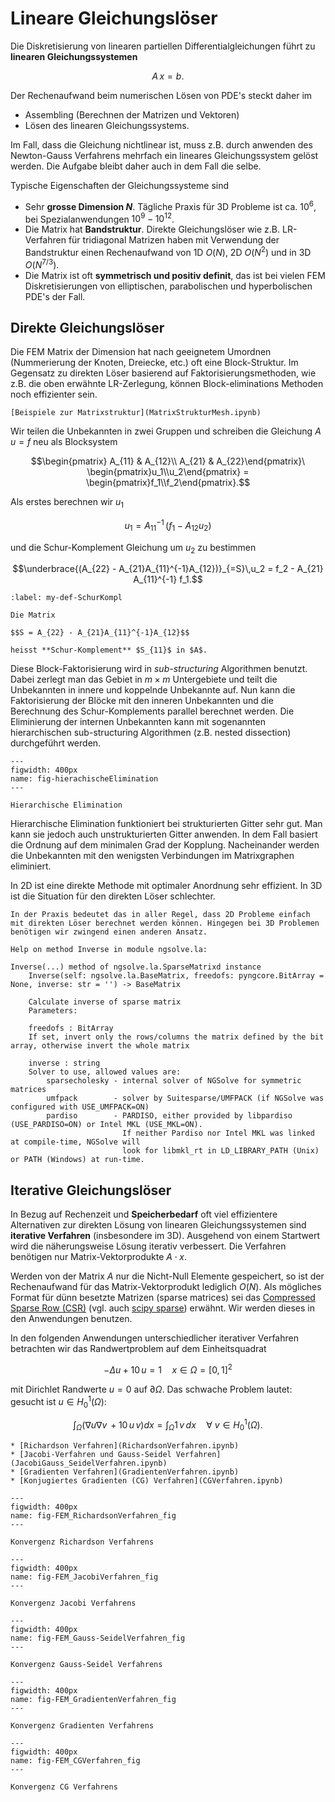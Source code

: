 # Lineare Gleichungslöser

Die Diskretisierung von linearen partiellen Differentialgleichungen führt zu **linearen Gleichungssystemen**

$$A\,x = b.$$

Der Rechenaufwand beim numerischen Lösen von PDE's steckt daher im
* Assembling (Berechnen der Matrizen und Vektoren)
* Lösen des linearen Gleichungssystems.

Im Fall, dass die Gleichung nichtlinear ist, muss z.B. durch anwenden des Newton-Gauss Verfahrens mehrfach ein lineares Gleichungssystem gelöst werden. Die Aufgabe bleibt daher auch in dem Fall die selbe.

Typische Eigenschaften der Gleichungssysteme sind
* Sehr **grosse Dimension $N$**. Tägliche Praxis für 3D Probleme ist ca. $10^6$, bei Spezialanwendungen $10^{9}-10^{12}$.
* Die Matrix hat **Bandstruktur**. Direkte Gleichungslöser wie z.B. LR-Verfahren für tridiagonal Matrizen haben mit Verwendung der Bandstruktur einen Rechenaufwand von 1D $O(N)$, 2D $O(N^2)$ und in 3D $O(N^{7/3})$.
* Die Matrix ist oft **symmetrisch und positiv definit**, das ist bei vielen FEM Diskretisierungen von elliptischen, parabolischen und hyperbolischen PDE's der Fall.


## Direkte Gleichungslöser

Die FEM Matrix der Dimension hat nach geeignetem Umordnen (Nummerierung der Knoten, Dreiecke, etc.) oft eine Block-Struktur. Im Gegensatz zu direkten Löser basierend auf Faktorisierungsmethoden, wie z.B. die oben erwähnte LR-Zerlegung, können Block-eliminations Methoden noch effizienter sein.

```{seealso}
[Beispiele zur Matrixstruktur](MatrixStrukturMesh.ipynb)
```

Wir teilen die Unbekannten in zwei Gruppen und schreiben die Gleichung $A\,u = f$ neu als Blocksystem

$$\begin{pmatrix}
A_{11} & A_{12}\\
A_{21} & A_{22}\end{pmatrix}\ \begin{pmatrix}u_1\\u_2\end{pmatrix} = \begin{pmatrix}f_1\\f_2\end{pmatrix}.$$

Als erstes berechnen wir $u_1$

$$u_1 = A_{11}^{-1}\,(f_1-A_{12}u_2)$$

und die Schur-Komplement Gleichung um $u_2$ zu bestimmen

$$\underbrace{(A_{22} - A_{21}A_{11}^{-1}A_{12})}_{=S}\,u_2 = f_2 - A_{21} A_{11}^{-1} f_1.$$

```{prf:definition} Schur-Komplement
:label: my-def-SchurKompl

Die Matrix

$$S = A_{22} - A_{21}A_{11}^{-1}A_{12}$$

heisst **Schur-Komplement** $S_{11}$ in $A$.
````

Diese Block-Faktorisierung wird in *sub-structuring* Algorithmen benutzt. Dabei zerlegt man das Gebiet in $m\times m$ Untergebiete und teilt die Unbekannten in innere und koppelnde Unbekannte auf. Nun kann die Faktorisierung der Blöcke mit den inneren Unbekannten und die Berechnung des Schur-Komplements  parallel berechnet werden. Die Eliminierung der internen Unbekannten kann mit sogenannten hierarchischen sub-structuring Algorithmen (z.B. nested dissection) durchgeführt werden.

```{figure} hierachischeElimination.png
---
figwidth: 400px
name: fig-hierachischeElimination
---

Hierarchische Elimination
```

Hierarchische Elimination funktioniert bei strukturierten Gitter sehr gut. Man kann sie jedoch auch unstrukturierten Gitter anwenden. In dem Fall basiert die Ordnung auf dem minimalen Grad der Kopplung. Nacheinander werden die Unbekannten mit den wenigsten Verbindungen im Matrixgraphen eliminiert.

In 2D ist eine direkte Methode mit optimaler Anordnung sehr effizient. In 3D ist die Situation für den direkten Löser schlechter.

```{note}
In der Praxis bedeutet das in aller Regel, dass 2D Probleme einfach mit direkten Löser berechnet werden können. Hingegen bei 3D Problemen benötigen wir zwingend einen anderen Ansatz.
```

    Help on method Inverse in module ngsolve.la:

    Inverse(...) method of ngsolve.la.SparseMatrixd instance
        Inverse(self: ngsolve.la.BaseMatrix, freedofs: pyngcore.BitArray = None, inverse: str = '') -> BaseMatrix
        
        Calculate inverse of sparse matrix
        Parameters:
        
        freedofs : BitArray
        If set, invert only the rows/columns the matrix defined by the bit array, otherwise invert the whole matrix
        
        inverse : string
        Solver to use, allowed values are:
            sparsecholesky - internal solver of NGSolve for symmetric matrices
            umfpack        - solver by Suitesparse/UMFPACK (if NGSolve was configured with USE_UMFPACK=ON)
            pardiso        - PARDISO, either provided by libpardiso (USE_PARDISO=ON) or Intel MKL (USE_MKL=ON).
                             If neither Pardiso nor Intel MKL was linked at compile-time, NGSolve will
                             look for libmkl_rt in LD_LIBRARY_PATH (Unix) or PATH (Windows) at run-time.


## Iterative Gleichungslöser

In Bezug auf Rechenzeit und **Speicherbedarf** oft viel effizientere Alternativen zur direkten Lösung von linearen Gleichungssystemen sind **iterative Verfahren** (insbesondere im 3D). Ausgehend von einem Startwert wird die näherungsweise Lösung iterativ verbessert. Die Verfahren benötigen nur Matrix-Vektorprodukte $A\cdot x$.

Werden von der Matrix $A$ nur die Nicht-Null Elemente gespeichert, so ist der Rechenaufwand für das Matrix-Vektorprodukt lediglich $O(N)$. Als mögliches Format für dünn besetzte Matrizen (sparse matrices) sei das [Compressed Sparse Row (CSR)](https://de.wikipedia.org/wiki/Compressed_Row_Storage) (vgl. auch [scipy sparse](https://docs.scipy.org/doc/scipy/reference/generated/scipy.sparse.csr_matrix.html)) erwähnt. Wir werden dieses in den Anwendungen benutzen.


In den folgenden Anwendungen unterschiedlicher iterativer Verfahren betrachten wir das Randwertproblem auf dem Einheitsquadrat

$$-\Delta u + 10\, u = 1\quad x\in\Omega = [0,1]^2$$

mit Dirichlet Randwerte $u=0$ auf $\partial\Omega$. Das schwache Problem lautet: gesucht ist $u\in H_0^1(\Omega)$:

$$\int_\Omega \big(\nabla u \nabla v\, + 10\,u\, v\big) dx = \int_\Omega 1\,v\,dx\quad \forall\ v\in H_0^1(\Omega).$$

```{seealso}
* [Richardson Verfahren](RichardsonVerfahren.ipynb)
* [Jacobi-Verfahren und Gauss-Seidel Verfahren](JacobiGauss_SeidelVerfahren.ipynb)
* [Gradienten Verfahren](GradientenVerfahren.ipynb)
* [Konjugiertes Gradienten (CG) Verfahren](CGVerfahren.ipynb)
```

```{glue:figure} FEM_RichardsonVerfahren_fig
---
figwidth: 400px
name: fig-FEM_RichardsonVerfahren_fig
---

Konvergenz Richardson Verfahrens
```

```{glue:figure} FEM_JacobiVerfahren_fig
---
figwidth: 400px
name: fig-FEM_JacobiVerfahren_fig
---

Konvergenz Jacobi Verfahrens
```

```{glue:figure} FEM_Gauss-SeidelVerfahren_fig
---
figwidth: 400px
name: fig-FEM_Gauss-SeidelVerfahren_fig
---

Konvergenz Gauss-Seidel Verfahrens
```

```{glue:figure} FEM_GradientenVerfahren_fig
---
figwidth: 400px
name: fig-FEM_GradientenVerfahren_fig
---

Konvergenz Gradienten Verfahrens
```

```{glue:figure} FEM_CGVerfahren_fig
---
figwidth: 400px
name: fig-FEM_CGVerfahren_fig
---

Konvergenz CG Verfahrens
```
